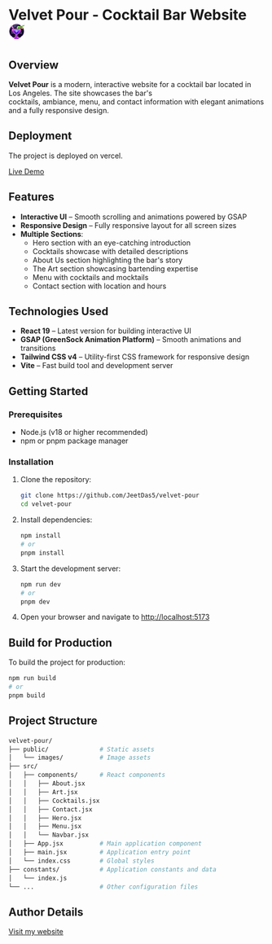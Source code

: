 # Velvet Pour - Cocktail Bar Website ![Velvet Pour Logo](/public/images/logo.png)

## Overview

**Velvet Pour** is a modern, interactive website for a cocktail bar located in Los Angeles. The site showcases the
bar's  
cocktails, ambiance, menu, and contact information with elegant animations and a fully responsive design.

## Deployment

The project is deployed on vercel.

[Live Demo](https://velvet-pour-five.vercel.app)

## Features

- **Interactive UI** – Smooth scrolling and animations powered by GSAP
- **Responsive Design** – Fully responsive layout for all screen sizes
- **Multiple Sections**:
    - Hero section with an eye-catching introduction
    - Cocktails showcase with detailed descriptions
    - About Us section highlighting the bar's story
    - The Art section showcasing bartending expertise
    - Menu with cocktails and mocktails
    - Contact section with location and hours

## Technologies Used

- **React 19** – Latest version for building interactive UI
- **GSAP (GreenSock Animation Platform)** – Smooth animations and transitions
- **Tailwind CSS v4** – Utility-first CSS framework for responsive design
- **Vite** – Fast build tool and development server

## Getting Started

### Prerequisites

- Node.js (v18 or higher recommended)
- npm or pnpm package manager

### Installation

1. Clone the repository:
   ```bash
   git clone https://github.com/JeetDas5/velvet-pour
   cd velvet-pour
   ```

2. Install dependencies:

   ```bash
   npm install
   # or
   pnpm install
   ```

3. Start the development server:

   ```bash
   npm run dev
   # or
   pnpm dev
   ```

4. Open your browser and navigate to [http://localhost:5173](http://localhost:5173)

## Build for Production

To build the project for production:

```bash
npm run build
# or
pnpm build
```

## Project Structure

```bash
velvet-pour/
├── public/              # Static assets
│   └── images/          # Image assets
├── src/
│   ├── components/      # React components
│   │   ├── About.jsx
│   │   ├── Art.jsx
│   │   ├── Cocktails.jsx
│   │   ├── Contact.jsx
│   │   ├── Hero.jsx
│   │   ├── Menu.jsx
│   │   └── Navbar.jsx
│   ├── App.jsx          # Main application component
│   ├── main.jsx         # Application entry point
│   └── index.css        # Global styles
├── constants/           # Application constants and data
│   └── index.js
└── ...                  # Other configuration files
```

## Author Details

[Visit my website](https://jeetdas.tech)
